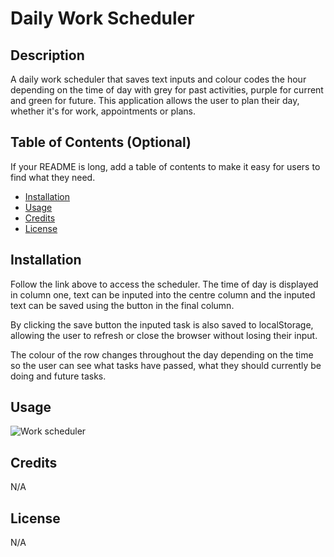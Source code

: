 # Daily Work Scheduler

## Description

A daily work scheduler that saves text inputs and colour codes the hour depending on the time of day with grey for past activities, purple for current and green for future. This application allows the user to plan their day, whether it's for work, appointments or plans. 


## Table of Contents (Optional)

If your README is long, add a table of contents to make it easy for users to find what they need.

- [Installation](#installation)
- [Usage](#usage)
- [Credits](#credits)
- [License](#license)

## Installation

Follow the link above to access the scheduler. The time of day is displayed in column one, text can be inputed into the centre column and the inputed text can be saved using the button in the final column.

By clicking the save button the inputed task is also saved to localStorage, allowing the user to refresh or close the browser without losing their input. 

The colour of the row changes throughout the day depending on the time so the user can see what tasks have passed, what they should currently be doing and future tasks. 

## Usage

![Work scheduler](https://user-images.githubusercontent.com/118432326/221901051-13aba914-e352-4fce-9049-c9814d7c386c.png)

## Credits

N/A

## License
N/A
